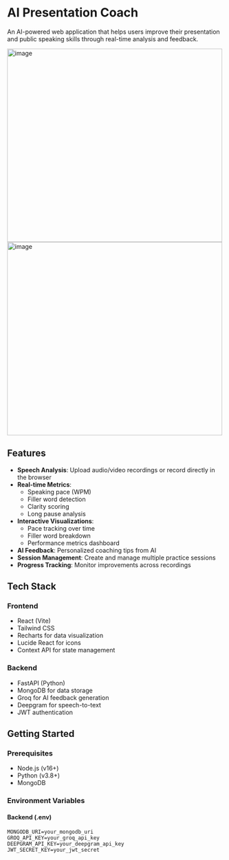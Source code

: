 # AI Presentation Coach

An AI-powered web application that helps users improve their presentation and public speaking skills through real-time analysis and feedback.

<img width="500" height="450" alt="image" src="https://github.com/user-attachments/assets/ac08333a-e0ca-47fe-9fef-a8442cd7b701" />

<img width="500" height="450" alt="image" src="https://github.com/user-attachments/assets/d7287f01-4c67-44b0-9471-f0d9985d6ca7" />

## Features

- **Speech Analysis**: Upload audio/video recordings or record directly in the browser
- **Real-time Metrics**:
  - Speaking pace (WPM)
  - Filler word detection
  - Clarity scoring
  - Long pause analysis
- **Interactive Visualizations**:
  - Pace tracking over time
  - Filler word breakdown
  - Performance metrics dashboard
- **AI Feedback**: Personalized coaching tips from AI
- **Session Management**: Create and manage multiple practice sessions
- **Progress Tracking**: Monitor improvements across recordings

## Tech Stack

### Frontend
- React (Vite)
- Tailwind CSS
- Recharts for data visualization
- Lucide React for icons
- Context API for state management

### Backend
- FastAPI (Python)
- MongoDB for data storage
- Groq for AI feedback generation
- Deepgram for speech-to-text
- JWT authentication

## Getting Started

### Prerequisites
- Node.js (v16+)
- Python (v3.8+)
- MongoDB

### Environment Variables

#### Backend (.env)
```env
MONGODB_URI=your_mongodb_uri
GROQ_API_KEY=your_groq_api_key
DEEPGRAM_API_KEY=your_deepgram_api_key
JWT_SECRET_KEY=your_jwt_secret
```

